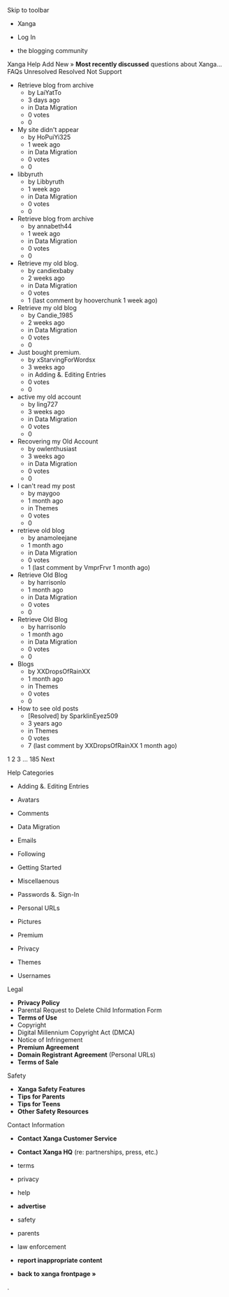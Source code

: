 Skip to toolbar

*   Xanga

*   Log In

*   the blogging community

Xanga Help Add New » **Most recently discussed** questions about Xanga… FAQs Unresolved Resolved Not Support

*   Retrieve blog from archive
    *   by LaiYatTo
    *   3 days ago
    *   in Data Migration
    *   0 votes
    *   0
*   My site didn't appear
    *   by HoPuiYi325
    *   1 week ago
    *   in Data Migration
    *   0 votes
    *   0
*   libbyruth
    *   by Libbyruth
    *   1 week ago
    *   in Data Migration
    *   0 votes
    *   0
*   Retrieve blog from archive
    *   by annabeth44
    *   1 week ago
    *   in Data Migration
    *   0 votes
    *   0
*   Retrieve my old blog.
    *   by candiexbaby
    *   2 weeks ago
    *   in Data Migration
    *   0 votes
    *   1 (last comment by hooverchunk 1 week ago)
*   Retrieve my old blog
    *   by Candie\_1985
    *   2 weeks ago
    *   in Data Migration
    *   0 votes
    *   0
*   Just bought premium.
    *   by xStarvingForWordsx
    *   3 weeks ago
    *   in Adding &. Editing Entries
    *   0 votes
    *   0
*   active my old account
    *   by ling727
    *   3 weeks ago
    *   in Data Migration
    *   0 votes
    *   0
*   Recovering my Old Account
    *   by owlenthusiast
    *   3 weeks ago
    *   in Data Migration
    *   0 votes
    *   0
*   I can't read my post
    *   by maygoo
    *   1 month ago
    *   in Themes
    *   0 votes
    *   0
*   retrieve old blog
    *   by anamoleejane
    *   1 month ago
    *   in Data Migration
    *   0 votes
    *   1 (last comment by VmprFrvr 1 month ago)
*   Retrieve Old Blog
    *   by harrisonlo
    *   1 month ago
    *   in Data Migration
    *   0 votes
    *   0
*   Retrieve Old Blog
    *   by harrisonlo
    *   1 month ago
    *   in Data Migration
    *   0 votes
    *   0
*   Blogs
    *   by XXDropsOfRainXX
    *   1 month ago
    *   in Themes
    *   0 votes
    *   0
*   How to see old posts
    *   \[Resolved\] by SparklinEyez509
    *   3 years ago
    *   in Themes
    *   0 votes
    *   7 (last comment by XXDropsOfRainXX 1 month ago)

1 2 3 ... 185 Next

Help Categories

*   Adding &. Editing Entries
*   Avatars
*   Comments
*   Data Migration
*   Emails
*   Following
*   Getting Started
*   Miscellaenous

*   Passwords &. Sign-In
*   Personal URLs
*   Pictures
*   Premium
*   Privacy
*   Themes
*   Usernames

Legal

*   **Privacy Policy**
*   Parental Request to Delete Child Information Form
*   **Terms of Use**
*   Copyright
*   Digital Millennium Copyright Act (DMCA)
*   Notice of Infringement
*   **Premium Agreement**
*   **Domain Registrant Agreement** (Personal URLs)
*   **Terms of Sale**

Safety

*   **Xanga Safety Features**
*   **Tips for Parents**
*   **Tips for Teens**
*   **Other Safety Resources**

Contact Information

*   **Contact Xanga Customer Service**
*   **Contact Xanga HQ** (re: partnerships, press, etc.)

*   terms
*   privacy
*   help
*   **advertise**

*   safety
*   parents
*   law enforcement
*   **report inappropriate content**

*   **back to xanga frontpage »**

<img src="http://pixel.quantserve.com/pixel/p-87h-iNOVooym2.gif" style="display: none" height="1" width="1" alt="Quantcast"/>.